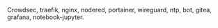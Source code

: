 Crowdsec, traefik, nginx, nodered, portainer, wireguard, ntp, bot, gitea, grafana, notebook-jupyter.
